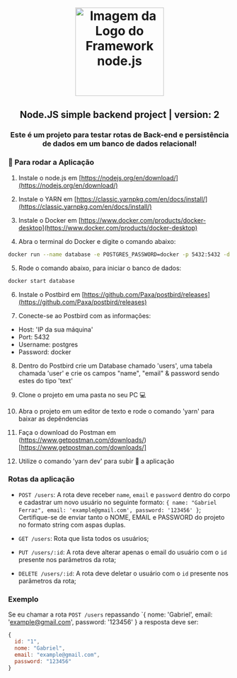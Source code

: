 <h1 align="center">
  <img alt="Imagem da Logo do Framework node.js" src="https://shippo-static.s3.amazonaws.com/img/programming/nodejs.svg" height="200" />
</h1>
<h2 align="center">Node.JS simple backend project | version: 2</h2>

<h3 align="center">Este é um projeto para testar rotas de Back-end e persistência de dados em um banco de dados relacional!</h3>

### :ferris_wheel: Para rodar a Aplicação
  
1.  Instale o node.js em [https://nodejs.org/en/download/](https://nodejs.org/en/download/)

2.  Instale o YARN em [https://classic.yarnpkg.com/en/docs/install/](https://classic.yarnpkg.com/en/docs/install/)

3. Instale o Docker em [https://www.docker.com/products/docker-desktop](https://www.docker.com/products/docker-desktop)

4. Abra o terminal do Docker e digite o comando abaixo:
```bash
docker run --name database -e POSTGRES_PASSWORD=docker -p 5432:5432 -d postgres
```

5.  Rode o comando abaixo, para iniciar o banco de dados:
```bash
docker start database
```
6.  Instale o Postbird em [https://github.com/Paxa/postbird/releases](https://github.com/Paxa/postbird/releases)

7.  Conecte-se ao Postbird com as informações:
  -  Host: 'IP da sua máquina'
  -  Port: 5432
  -  Username: postgres
  -  Password: docker

8.  Dentro do Postbird crie um Database chamado 'users', uma tabela chamada 'user' e crie os campos "name", "email" & password
sendo estes do tipo 'text'

9.  Clone o projeto em uma pasta no seu PC :computer:

10.  Abra o projeto em um editor de texto e rode o comando 'yarn' para baixar as depêndencias

11.  Faça o download do Postman em (https://www.getpostman.com/downloads/)[https://www.getpostman.com/downloads/]

12.  Utilize o comando 'yarn dev' para subir :rocket: a aplicação

### Rotas da aplicação

- `POST /users`: A rota deve receber `name`, `email` e `password` dentro do corpo e cadastrar um novo usuário no seguinte formato: `{ name: "Gabriel Ferraz", email: 'example@gmail.com', password: '123456' }`; Certifique-se de enviar tanto o NOME, EMAIL e PASSWORD do projeto no formato string com aspas duplas.

- `GET /users`: Rota que lista todos os usuários;

- `PUT /users/:id`: A rota deve alterar apenas o email do usuário com o `id` presente nos parâmetros da rota;

- `DELETE /users/:id`: A rota deve deletar o usuário com o `id` presente nos parâmetros da rota;

### Exemplo

Se eu chamar a rota `POST /users` repassando `{ nome: 'Gabriel', email: 'example@gmail.com', password: '123456' } a resposta deve ser:

```js
{
  id: "1",
  nome: "Gabriel",
  email: "example@gmail.com",
  password: "123456"
}
```
